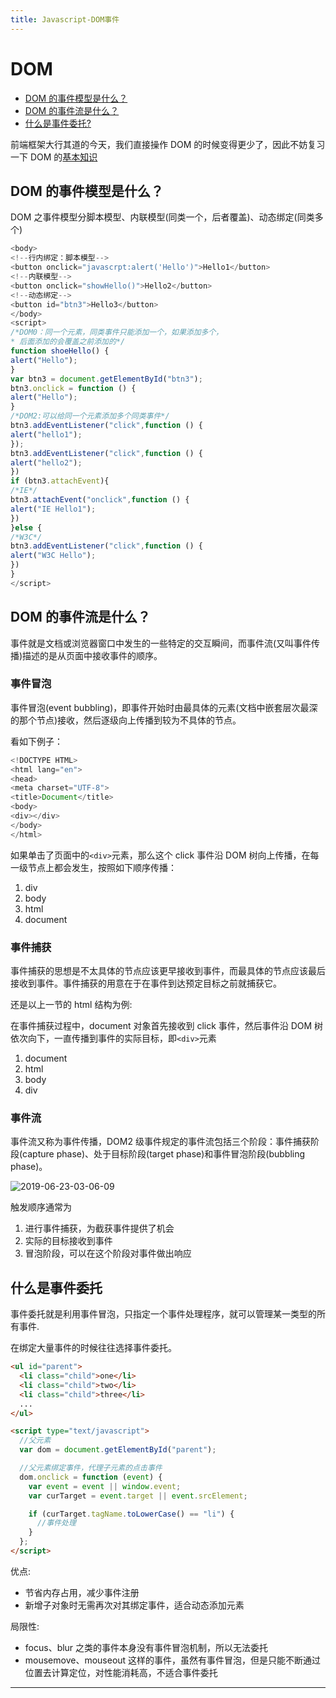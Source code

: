 ```yaml
---
title: Javascript-DOM事件
---
```


# DOM

- [DOM 的事件模型是什么？](#dom的事件模型是什么？)
- [DOM 的事件流是什么？](#dom的事件流是什么？)
- [什么是事件委托?](#什么是事件委托)

前端框架大行其道的今天，我们直接操作 DOM 的时候变得更少了，因此不妨复习一下 DOM 的[基本知识](https://developer.mozilla.org/zh-CN/docs/Web/API/Document_Object_Model)

## DOM 的事件模型是什么？

DOM 之事件模型分脚本模型、内联模型(同类一个，后者覆盖)、动态绑定(同类多个)

```js
<body>
<!--行内绑定：脚本模型-->
<button onclick="javascrpt:alert('Hello')">Hello1</button>
<!--内联模型-->
<button onclick="showHello()">Hello2</button>
<!--动态绑定-->
<button id="btn3">Hello3</button>
</body>
<script>
/*DOM0：同一个元素，同类事件只能添加一个，如果添加多个，
* 后面添加的会覆盖之前添加的*/
function shoeHello() {
alert("Hello");
}
var btn3 = document.getElementById("btn3");
btn3.onclick = function () {
alert("Hello");
}
/*DOM2:可以给同一个元素添加多个同类事件*/
btn3.addEventListener("click",function () {
alert("hello1");
});
btn3.addEventListener("click",function () {
alert("hello2");
})
if (btn3.attachEvent){
/*IE*/
btn3.attachEvent("onclick",function () {
alert("IE Hello1");
})
}else {
/*W3C*/
btn3.addEventListener("click",function () {
alert("W3C Hello");
})
}
</script>

```

## DOM 的事件流是什么？

事件就是文档或浏览器窗口中发生的一些特定的交互瞬间，而事件流(又叫事件传播)描述的是从页面中接收事件的顺序。

### 事件冒泡

事件冒泡(event bubbling)，即事件开始时由最具体的元素(文档中嵌套层次最深的那个节点)接收，然后逐级向上传播到较为不具体的节点。

看如下例子：

```js
<!DOCTYPE HTML>
<html lang="en">
<head>
<meta charset="UTF-8">
<title>Document</title>
<body>
<div></div>
</body>
</html>
```

如果单击了页面中的`<div>`元素，那么这个 click 事件沿 DOM 树向上传播，在每一级节点上都会发生，按照如下顺序传播：

1. div
2. body
3. html
4. document

### 事件捕获

事件捕获的思想是不太具体的节点应该更早接收到事件，而最具体的节点应该最后接收到事件。事件捕获的用意在于在事件到达预定目标之前就捕获它。

还是以上一节的 html 结构为例:

在事件捕获过程中，document 对象首先接收到 click 事件，然后事件沿 DOM 树依次向下，一直传播到事件的实际目标，即`<div>`元素

1. document
2. html
3. body
4. div

### 事件流

事件流又称为事件传播，DOM2 级事件规定的事件流包括三个阶段：事件捕获阶段(capture phase)、处于目标阶段(target phase)和事件冒泡阶段(bubbling phase)。

![2019-06-23-03-06-09](https://xiaomuzhu-image.oss-cn-beijing.aliyuncs.com/276c91e03be37bc857446b7126428ea6.png)

触发顺序通常为

1. 进行事件捕获，为截获事件提供了机会
2. 实际的目标接收到事件
3. 冒泡阶段，可以在这个阶段对事件做出响应

## 什么是事件委托

事件委托就是利用事件冒泡，只指定一个事件处理程序，就可以管理某一类型的所有事件.

在绑定大量事件的时候往往选择事件委托。

```html
<ul id="parent">
  <li class="child">one</li>
  <li class="child">two</li>
  <li class="child">three</li>
  ...
</ul>

<script type="text/javascript">
  //父元素
  var dom = document.getElementById("parent");

  //父元素绑定事件，代理子元素的点击事件
  dom.onclick = function (event) {
    var event = event || window.event;
    var curTarget = event.target || event.srcElement;

    if (curTarget.tagName.toLowerCase() == "li") {
      //事件处理
    }
  };
</script>
```

优点:

- 节省内存占用，减少事件注册
- 新增子对象时无需再次对其绑定事件，适合动态添加元素

局限性:

- focus、blur 之类的事件本身没有事件冒泡机制，所以无法委托
- mousemove、mouseout 这样的事件，虽然有事件冒泡，但是只能不断通过位置去计算定位，对性能消耗高，不适合事件委托

---

